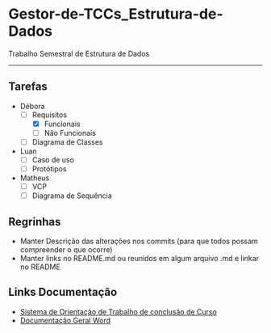# Gestor-de-TCCs_Estrutura-de-Dados
Trabalho Semestral de Estrutura de Dados

---

## Tarefas 
- Débora
    - [ ] Requisitos
        - [x] Funcionais
        - [ ] Não Funcionais 
    - [ ] Diagrama de Classes

- Luan 
    - [ ] Caso de uso
    - [ ] Protótipos

- Matheus
    - [ ] VCP
    - [ ] Diagrama de Sequência

## Regrinhas
- Manter Descrição das alterações nos commits (para que todos possam compreender o que ocorre)
- Manter links no README.md ou reunidos em algum arquivo .md e linkar no README

## Links Documentação
- [Sistema de Orientação de Trabalho de conclusão de Curso](https://lucid.app/lucidchart/6937203c-90d9-4346-8178-700c30dca9e2/edit?viewport_loc=-17%2C139%2C1737%2C817%2C.Q4MUjXso07N&invitationId=inv_0bbdb11f-918f-4437-ba61-3027e567405b)
- [Documentação Geral Word](https://fatecspgov-my.sharepoint.com/:w:/r/personal/debora_silva89_fatec_sp_gov_br/_layouts/15/Doc.aspx?sourcedoc=%7BFA80124C-186F-4AC8-8536-01F30CCBE215%7D&file=Trabalho%20Semestral%20de%20Estrutura%20de%20DaDos.docx&wdOrigin=OFFICECOM-WEB.MAIN.REC&ct=1682038754325&action=default&mobileredirect=true&cid=2e254a7e-3821-433e-be0a-b1eb2bb36bdc)
